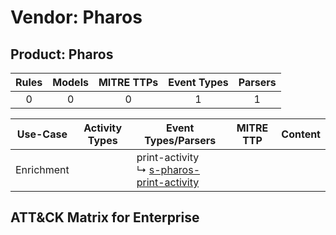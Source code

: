 Vendor: Pharos
==============
Product: Pharos
---------------
| Rules | Models | MITRE TTPs | Event Types | Parsers |
|:-----:|:------:|:----------:|:-----------:|:-------:|
|   0   |   0    |     0      |      1      |    1    |

|  Use-Case  | Activity Types | Event Types/Parsers                                                                                      | MITRE TTP | Content |
|:----------:| -------------- | -------------------------------------------------------------------------------------------------------- | --------- | ------- |
| Enrichment | <ul></li></ul> |  print-activity<br> ↳ [s-pharos-print-activity](../Parsers/parserContent_s-pharos-print-activity.md)<br> |           |         |

ATT&CK Matrix for Enterprise
----------------------------

